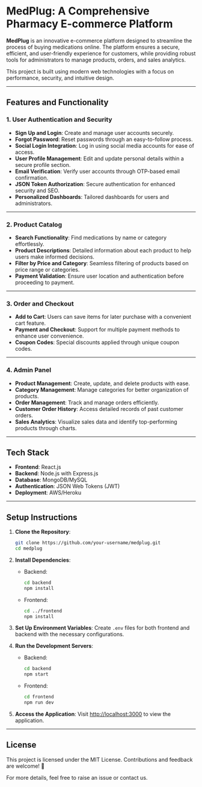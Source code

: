 # MedPlug: A Comprehensive Pharmacy E-commerce Platform

**MedPlug** is an innovative e-commerce platform designed to streamline the process of buying medications online. The platform ensures a secure, efficient, and user-friendly experience for customers, while providing robust tools for administrators to manage products, orders, and sales analytics.

This project is built using modern web technologies with a focus on performance, security, and intuitive design.

---

## Features and Functionality

### **1. User Authentication and Security**
- **Sign Up and Login**: Create and manage user accounts securely.
- **Forgot Password**: Reset passwords through an easy-to-follow process.
- **Social Login Integration**: Log in using social media accounts for ease of access.
- **User Profile Management**: Edit and update personal details within a secure profile section.
- **Email Verification**: Verify user accounts through OTP-based email confirmation.
- **JSON Token Authorization**: Secure authentication for enhanced security and SEO.
- **Personalized Dashboards**: Tailored dashboards for users and administrators.

---

### **2. Product Catalog**
- **Search Functionality**: Find medications by name or category effortlessly.
- **Product Descriptions**: Detailed information about each product to help users make informed decisions.
- **Filter by Price and Category**: Seamless filtering of products based on price range or categories.
- **Payment Validation**: Ensure user location and authentication before proceeding to payment.

---

### **3. Order and Checkout**
- **Add to Cart**: Users can save items for later purchase with a convenient cart feature.
- **Payment and Checkout**: Support for multiple payment methods to enhance user convenience.
- **Coupon Codes**: Special discounts applied through unique coupon codes.

---

### **4. Admin Panel**
- **Product Management**: Create, update, and delete products with ease.
- **Category Management**: Manage categories for better organization of products.
- **Order Management**: Track and manage orders efficiently.
- **Customer Order History**: Access detailed records of past customer orders.
- **Sales Analytics**: Visualize sales data and identify top-performing products through charts.

---

## Tech Stack
- **Frontend**: React.js
- **Backend**: Node.js with Express.js
- **Database**: MongoDB/MySQL
- **Authentication**: JSON Web Tokens (JWT)
- **Deployment**: AWS/Heroku

---

## Setup Instructions

1. **Clone the Repository**:
   ```bash
   git clone https://github.com/your-username/medplug.git
   cd medplug
   ```

2. **Install Dependencies**:
   - Backend:
     ```bash
     cd backend
     npm install
     ```
   - Frontend:
     ```bash
     cd ../frontend
     npm install
     ```

3. **Set Up Environment Variables**:
   Create `.env` files for both frontend and backend with the necessary configurations.

4. **Run the Development Servers**:
   - Backend:
     ```bash
     cd backend
     npm start
     ```
   - Frontend:
     ```bash
     cd frontend
     npm run dev
     ```

5. **Access the Application**:
   Visit [http://localhost:3000](http://localhost:3000) to view the application.

---

## License
This project is licensed under the MIT License. Contributions and feedback are welcome! 🎉

For more details, feel free to raise an issue or contact us.

